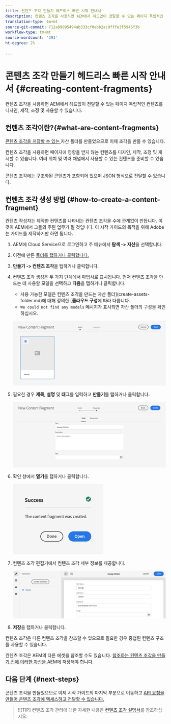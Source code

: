 ```yaml
---
title: 컨텐츠 조각 만들기 헤드리스 빠른 시작 안내서
description: 컨텐츠 조각을 사용하면 AEM에서 헤드없이 전달할 수 있는 페이지 독립적인 컨텐츠를 디자인, 제작, 조정 및 사용할 수 있습니다.
translation-type: tm+mt
source-git-commit: 712a99095494ab333cf0ebb2ac9fffe3f5945f3b
workflow-type: tm+mt
source-wordcount: '391'
ht-degree: 2%

---
```



# 콘텐츠 조각 만들기 헤드리스 빠른 시작 안내서 {#creating-content-fragments}

컨텐츠 조각을 사용하면 AEM에서 헤드없이 전달할 수 있는 페이지 독립적인 컨텐츠를 디자인, 제작, 조정 및 사용할 수 있습니다.

## 컨텐츠 조각이란?{#what-are-content-fragments}

[콘텐츠 조각을 저장할 수 있는 ](create-assets-folder.md) 자산 폴더를 만들었으므로 이제 조각을 만들 수 있습니다.

컨텐츠 조각을 사용하면 페이지에 영향을 받지 않는 컨텐츠를 디자인, 제작, 조정 및 게시할 수 있습니다. 여러 위치 및 여러 채널에서 사용할 수 있는 컨텐츠를 준비할 수 있습니다.

콘텐츠 조각에는 구조화된 콘텐츠가 포함되어 있으며 JSON 형식으로 전달할 수 있습니다.

## 컨텐츠 조각 생성 방법 {#how-to-create-a-content-fragment}

컨텐츠 작성자는 제작한 컨텐츠를 나타내는 컨텐츠 조각을 수에 관계없이 만듭니다. 이것이 AEM에서 그들의 주된 업무가 될 것입니다. 이 시작 가이드의 목적을 위해 Adobe는 가이드를 제작하기만 하면 됩니다.

1. AEM에 Cloud Service으로 로그인하고 주 메뉴에서 **탐색 -> 자산**&#x200B;을 선택합니다.
1. 이전에 만든 [폴더를 탭하거나 클릭합니다.](create-assets-folder.md)
1. **만들기 -> 컨텐츠 조각**&#x200B;을 탭하거나 클릭합니다.
1. 컨텐츠 조각 생성은 두 가지 단계에서 마법사로 표시됩니다. 먼저 컨텐츠 조각을 만드는 데 사용할 모델을 선택하고 **다음**&#x200B;을 탭하거나 클릭합니다.
   * 사용 가능한 모델은 컨텐츠 조각을 만드는 자산 폴더](create-assets-folder.md)에 대해 정의한 [**클라우드 구성**&#x200B;에 따라 다릅니다.
   * `We could not find any models` 메시지가 표시되면 자산 폴더의 구성을 확인하십시오.

   ![컨텐츠 조각 모델 선택](../assets/content-fragment-model-select.png)
1. 필요한 경우 **제목**, **설명** 및 **태그**&#x200B;를 입력하고 **만들기**&#x200B;를 탭하거나 클릭합니다.

   ![컨텐츠 조각 만들기](../assets/content-fragment-create.png)
1. 확인 창에서 **열기**&#x200B;를 탭하거나 클릭합니다.

   ![컨텐츠 조각 생성 확인](../assets/content-fragment-confirmation.png)
1. 컨텐츠 조각 편집기에서 컨텐츠 조각 세부 정보를 제공합니다.

   ![컨텐츠 조각 편집기](../assets/content-fragment-edit.png)
1. **저장**&#x200B;을 탭하거나 클릭합니다.

컨텐츠 조각은 다른 컨텐츠 조각을 참조할 수 있으므로 필요한 경우 중첩된 컨텐츠 구조를 사용할 수 있습니다.

컨텐츠 조각은 AEM의 다른 에셋을 참조할 수도 있습니다. [참조하는 컨텐츠 조각을 만들기 전에 이러한 자산을 ](/help/assets/manage-digital-assets.md) AEM에 저장해야 합니다.

## 다음 단계 {#next-steps}

콘텐츠 조각을 만들었으므로 이제 시작 가이드의 마지막 부분으로 이동하고 [API 요청을 만들어 콘텐츠 조각에 액세스하고 전달할 수 있습니다.](create-api-request.md)

>!![TIP]
컨텐츠 조각 관리에 대한 자세한 내용은 [컨텐츠 조각 설명서](/help/assets/content-fragments/content-fragments.md)를 참조하십시오.
